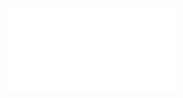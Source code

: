 ![Proposition 65. Before this Kingdom can be given to this elect people, they must first be gathered out.](Proposition%2065.%20Before%20this%20Kingdom%20can%20be%20given%20to%20this%20elect%20people,%20they%20must%20first%20be%20gathered%20out..md)